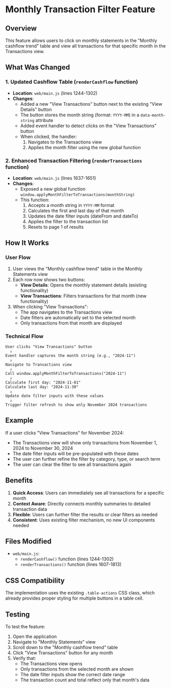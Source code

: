 # Monthly Transaction Filter Feature

## Overview
This feature allows users to click on monthly statements in the "Monthly cashflow trend" table and view all transactions for that specific month in the Transactions view.

## What Was Changed

### 1. Updated Cashflow Table (`renderCashflow` function)
- **Location**: `web/main.js` (lines 1244-1302)
- **Changes**:
  - Added a new "View Transactions" button next to the existing "View Details" button
  - The button stores the month string (format: `YYYY-MM`) in a `data-month-string` attribute
  - Added event handler to detect clicks on the "View Transactions" button
  - When clicked, the handler:
    1. Navigates to the Transactions view
    2. Applies the month filter using the new global function

### 2. Enhanced Transaction Filtering (`renderTransactions` function)
- **Location**: `web/main.js` (lines 1637-1651)
- **Changes**:
  - Exposed a new global function `window.applyMonthFilterToTransactions(monthString)`
  - This function:
    1. Accepts a month string in `YYYY-MM` format
    2. Calculates the first and last day of that month
    3. Updates the date filter inputs (dateFrom and dateTo)
    4. Applies the filter to the transaction list
    5. Resets to page 1 of results

## How It Works

### User Flow
1. User views the "Monthly cashflow trend" table in the Monthly Statements view
2. Each row now shows two buttons:
   - **View Details**: Opens the monthly statement details (existing functionality)
   - **View Transactions**: Filters transactions for that month (new functionality)
3. When clicking "View Transactions":
   - The app navigates to the Transactions view
   - Date filters are automatically set to the selected month
   - Only transactions from that month are displayed

### Technical Flow
```
User clicks "View Transactions" button
  ↓
Event handler captures the month string (e.g., "2024-11")
  ↓
Navigate to Transactions view
  ↓
Call window.applyMonthFilterToTransactions("2024-11")
  ↓
Calculate first day: "2024-11-01"
Calculate last day: "2024-11-30"
  ↓
Update date filter inputs with these values
  ↓
Trigger filter refresh to show only November 2024 transactions
```

## Example
If a user clicks "View Transactions" for November 2024:
- The Transactions view will show only transactions from November 1, 2024 to November 30, 2024
- The date filter inputs will be pre-populated with these dates
- The user can further refine the filter by category, type, or search term
- The user can clear the filter to see all transactions again

## Benefits
1. **Quick Access**: Users can immediately see all transactions for a specific month
2. **Context Aware**: Directly connects monthly summaries to detailed transaction data
3. **Flexible**: Users can further filter the results or clear filters as needed
4. **Consistent**: Uses existing filter mechanism, no new UI components needed

## Files Modified
- `web/main.js`:
  - `renderCashflow()` function (lines 1244-1302)
  - `renderTransactions()` function (lines 1607-1813)

## CSS Compatibility
The implementation uses the existing `.table-actions` CSS class, which already provides proper styling for multiple buttons in a table cell.

## Testing
To test the feature:
1. Open the application
2. Navigate to "Monthly Statements" view
3. Scroll down to the "Monthly cashflow trend" table
4. Click "View Transactions" button for any month
5. Verify that:
   - The Transactions view opens
   - Only transactions from the selected month are shown
   - The date filter inputs show the correct date range
   - The transaction count and total reflect only that month's data
